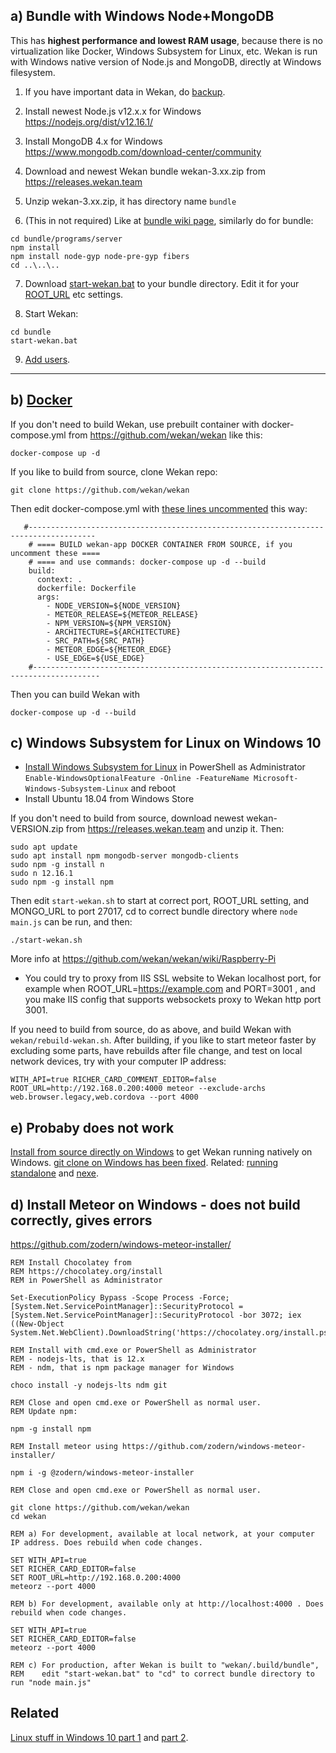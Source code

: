 ## a) Bundle with Windows Node+MongoDB

This has **highest performance and lowest RAM usage**, because there is no virtualization like Docker, Windows Subsystem for Linux, etc. Wekan is run with Windows native version of Node.js and MongoDB, directly at Windows filesystem.

1. If you have important data in Wekan, do [backup](https://github.com/wekan/wekan/wiki/Backup).

2. Install newest Node.js v12.x.x for Windows
https://nodejs.org/dist/v12.16.1/

3. Install MongoDB 4.x for Windows
https://www.mongodb.com/download-center/community

4. Download and newest Wekan bundle wekan-3.xx.zip from https://releases.wekan.team

5. Unzip wekan-3.xx.zip, it has directory name `bundle`

6. (This in not required) Like at [bundle wiki page](https://github.com/wekan/wekan/wiki/Platforms#not-exposed-to-internet-bundle-for-raspi-3-arm64-windows-and-any-nodemongo-cpu-architectures-no-automatic-updates-no-sandboxing), similarly do for bundle:
```
cd bundle/programs/server
npm install
npm install node-gyp node-pre-gyp fibers
cd ..\..\..
```
7. Download [start-wekan.bat](https://raw.githubusercontent.com/wekan/wekan/master/start-wekan.bat) to your bundle directory. Edit it for your [ROOT_URL](https://github.com/wekan/wekan/wiki/Settings) etc settings.

8. Start Wekan:
```
cd bundle
start-wekan.bat
```

9. [Add users](https://github.com/wekan/wekan/wiki/Adding-users).


***

## b) [Docker](https://github.com/wekan/wekan/wiki/Docker)

If you don't need to build Wekan, use prebuilt container with docker-compose.yml from https://github.com/wekan/wekan like this:
```
docker-compose up -d
```

If you like to build from source, clone Wekan repo:
```
git clone https://github.com/wekan/wekan
```
Then edit docker-compose.yml with [these lines uncommented](https://github.com/wekan/wekan/blob/master/docker-compose.yml#L132-L142) this way:
```
   #-------------------------------------------------------------------------------------
    # ==== BUILD wekan-app DOCKER CONTAINER FROM SOURCE, if you uncomment these ====
    # ==== and use commands: docker-compose up -d --build
    build:
      context: .
      dockerfile: Dockerfile
      args:
        - NODE_VERSION=${NODE_VERSION}
        - METEOR_RELEASE=${METEOR_RELEASE}
        - NPM_VERSION=${NPM_VERSION}
        - ARCHITECTURE=${ARCHITECTURE}
        - SRC_PATH=${SRC_PATH}
        - METEOR_EDGE=${METEOR_EDGE}
        - USE_EDGE=${USE_EDGE}
    #-------------------------------------------------------------------------------------
```
Then you can build Wekan with 
```
docker-compose up -d --build
```

## c) Windows Subsystem for Linux on Windows 10
- [Install Windows Subsystem for Linux](https://docs.microsoft.com/en-us/windows/wsl/wsl2-install) in PowerShell as Administrator `Enable-WindowsOptionalFeature -Online -FeatureName Microsoft-Windows-Subsystem-Linux` and reboot
- Install Ubuntu 18.04 from Windows Store

If you don't need to build from source, download newest wekan-VERSION.zip from https://releases.wekan.team and unzip it. Then:
```
sudo apt update
sudo apt install npm mongodb-server mongodb-clients
sudo npm -g install n
sudo n 12.16.1
sudo npm -g install npm
```
Then edit `start-wekan.sh` to start at correct port, ROOT_URL setting, and MONGO_URL to port 27017, cd to correct bundle directory where `node main.js` can be run, and then:
```
./start-wekan.sh
```
More info at https://github.com/wekan/wekan/wiki/Raspberry-Pi
- You could try to proxy from IIS SSL website to Wekan localhost port, for example when ROOT_URL=https://example.com and PORT=3001 , and you make IIS config that supports websockets proxy to Wekan http port 3001.

If you need to build from source, do as above, and build Wekan with `wekan/rebuild-wekan.sh`.
After building, if you like to start meteor faster by excluding some parts, have rebuilds after file change, and test on local network devices, try with your computer IP address:
```
WITH_API=true RICHER_CARD_COMMENT_EDITOR=false ROOT_URL=http://192.168.0.200:4000 meteor --exclude-archs web.browser.legacy,web.cordova --port 4000
```


## e) Probaby does not work

[Install from source directly on Windows](https://github.com/wekan/wekan/wiki/Install-Wekan-from-source-on-Windows) to get Wekan running natively on Windows. [git clone on Windows has been fixed](https://github.com/wekan/wekan/issues/977). Related: [running standalone](https://github.com/wekan/wekan/issues/883) and [nexe](https://github.com/wekan/wekan/issues/710).

## d) Install Meteor on Windows - does not build correctly, gives errors

https://github.com/zodern/windows-meteor-installer/

```
REM Install Chocolatey from
REM https://chocolatey.org/install
REM in PowerShell as Administrator

Set-ExecutionPolicy Bypass -Scope Process -Force; [System.Net.ServicePointManager]::SecurityProtocol = [System.Net.ServicePointManager]::SecurityProtocol -bor 3072; iex ((New-Object System.Net.WebClient).DownloadString('https://chocolatey.org/install.ps1'))

REM Install with cmd.exe or PowerShell as Administrator
REM - nodejs-lts, that is 12.x
REM - ndm, that is npm package manager for Windows

choco install -y nodejs-lts ndm git

REM Close and open cmd.exe or PowerShell as normal user.
REM Update npm:

npm -g install npm

REM Install meteor using https://github.com/zodern/windows-meteor-installer/

npm i -g @zodern/windows-meteor-installer

REM Close and open cmd.exe or PowerShell as normal user.

git clone https://github.com/wekan/wekan
cd wekan

REM a) For development, available at local network, at your computer IP address. Does rebuild when code changes.

SET WITH_API=true
SET RICHER_CARD_EDITOR=false
SET ROOT_URL=http://192.168.0.200:4000
meteorz --port 4000

REM b) For development, available only at http://localhost:4000 . Does rebuild when code changes.

SET WITH_API=true
SET RICHER_CARD_EDITOR=false
meteorz --port 4000

REM c) For production, after Wekan is built to "wekan/.build/bundle",
REM    edit "start-wekan.bat" to "cd" to correct bundle directory to run "node main.js"
```

## Related

[Linux stuff in Windows 10 part 1](https://cepa.io/2018/02/10/linuxizing-your-windows-pc-part1/) and [part 2](https://cepa.io/2018/02/20/linuxizing-your-windows-pc-part2/).
